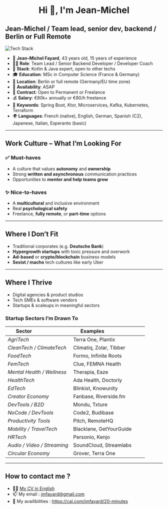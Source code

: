 <h1 align="center">Hi 👋, I'm Jean-Michel</h1>

## Jean-Michel / Team lead, senior dev, backend / Berlin or Full Remote
<p align="left"><img src="https://skillicons.dev/icons?i=kotlin,ktor,graphql,heroku,idea,spring,postgres,git,github,bash,docker,ts,android&perline=16" alt="Tech Stack" /> </p>

- 👤 **Jean-Michel Fayard**, 43 years old, 15 years of experience  
- 🧑‍💻 **Role**: Team Lead / Senior Backend Developer / Developer Coach  
- 🔧 **Stack**: Kotlin & Java expert, open to other techs  
- 🎓 **Education**: MSc in Computer Science (France & Germany)  
- 📍 **Location**: Berlin or full remote (Germany/EU time zone)  
- 📅 **Availability**: ASAP  
- 📑 **Contract**: Open to Permanent or Freelance  
- 💰 **Salary**: €80k+ annually or €80/h freelance  
- 🧠 **Keywords**: Spring Boot, Ktor, Microservices, Kafka, Kubernetes, Terraform  
- 🌍 **Languages**: French (native), English, German, Spanish (C2), Japanese, Italian, Esperanto (basic)

---

## Work Culture – What I’m Looking For

### ✅ Must-haves

- A culture that values **autonomy** and **ownership**
- Strong **written and asynchronous** communication practices
- Opportunities to **mentor and help teams grow**

### ✨ Nice-to-haves

- A **multicultural** and inclusive environment
- Real **psychological safety**
- Freelance, **fully remote**, or **part-time** options

---

## Where I Don’t Fit

- Traditional corporates (e.g. **Deutsche Bank**)
- **Hypergrowth startups** with toxic pressure and overwork
- **Ad-based** or **crypto/blockchain** business models
- **Sexist / macho** tech cultures like early Uber

---
## Where I Thrive

- Digital agencies & product studios  
- Tech SMEs & software vendors  
- Startups & scaleups in meaningful sectors  

### Startup Sectors I’m Drawn To

| Sector                        | Examples                        |
| ----------------------------- | ------------------------------- |
| *AgriTech*                  | Terra One, Plantix              |
| *CleanTech / ClimateTech*   | Climatiq, Zolar, Tibber         |
| *FoodTech*                  | Formo, Infinite Roots           |
| *FemTech*                   | Clue, FEMNA Health              |
| *Mental Health / Wellness*  | Therapia, Eaze                  |
| *HealthTech*                | Ada Health, Doctorly            |
| *EdTech*                    | Blinkist, Knowunity             |
| *Creator Economy*           | Fanbase, Riverside.fm           |
| *DevTools / B2D*            | Mondu, Txture                   |
| *NoCode / DevTools*         | Code2, Budibase                 |
| *Productivity Tools*        | Pitch, RemoteHQ                 |
| *Mobility / TravelTech*     | Blacklane, GetYourGuide         |
| *HRTech*                    | Personio, Kenjo                 |
| *Audio / Video / Streaming* | SoundCloud, Streamlabs          |
| *Circular Economy*          | Grover, Terra One               |

---
## How to contact me ?

- ✍🏻 [My CV in English](https://github.com/jmfayard/hire-me/blob/main/CV%20Jean%20Michel%20EN.pdf)
- 📫 My email :  [jmfayard@gmail.com](https://jmfayard.dev/contact/)
- 📆 My availibilities : https://cal.com/jmfayard/20-minutes